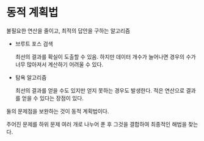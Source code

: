 # 동적 계획법

불필요한 연산을 줄이고, 최적의 답안을 구하는 알고리즘

- 브루트 포스 검색

  최선의 결과를 확실이 도출할 수 있음. 하지만 데이터 개수가 늘어나면 경우의 수가 너무 많아져서 계산하기 어려울 수 있다.

- 탐욕 알고리즘

  최선의 결과를 얻을 수도 있지만 얻지 못하는 경우도 발생한다. 적은 연산으로 결과를 얻을 수 있다는 장점이 있다.

둘의 문제점을 보완하는 것이 동적 계획법이다.

주어진 문제를 하위 문제 여러 개로 나누어 푼 후 그것을 결합하여 최종적인 해법을 찾는다.